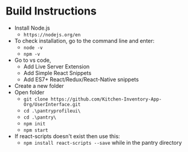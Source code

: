# Build Instructions 
* Install Node.js
  -   `https://nodejs.org/en`
* To check installation, go to the command line and enter:
  -   `node -v`
  -   `npm -v`
* Go to vs code,
  -  Add Live Server Extension
  -  Add Simple React Snippets
  -  Add ES7+ React/Redux/React-Native snippets
* Create a new folder
* Open folder
  - `git clone https://github.com/Kitchen-Inventory-App-Org/UserInterface.git`
  - `cd .\pantryprofileui\`
  - `cd .\pantry\`
  - `npm init`
  - `npm start`
* If react-scripts doesn't exist then use this:
  - `npm install react-scripts --save` while in the pantry directory
